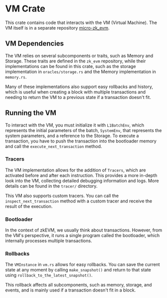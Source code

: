 # VM Crate

This crate contains code that interacts with the VM (Virtual Machine). The VM itself is in a separate repository
[micro-zk_evm][zk_evm_repo_ext].

## VM Dependencies

The VM relies on several subcomponents or traits, such as Memory and Storage. These traits are defined in the `zk_evm`
repository, while their implementations can be found in this crate, such as the storage implementation in
`oracles/storage.rs` and the Memory implementation in `memory.rs`.

Many of these implementations also support easy rollbacks and history, which is useful when creating a block with
multiple transactions and needing to return the VM to a previous state if a transaction doesn't fit.

## Running the VM

To interact with the VM, you must initialize it with `L1BatchEnv`, which represents the initial parameters of the batch,
`SystemEnv`, that represents the system parameters, and a reference to the Storage. To execute a transaction, you have
to push the transaction into the bootloader memory and call the `execute_next_transaction` method.

### Tracers

The VM implementation allows for the addition of `Tracers`, which are activated before and after each instruction. This
provides a more in-depth look into the VM, collecting detailed debugging information and logs. More details can be found
in the `tracer/` directory.

This VM also supports custom tracers. You can call the `inspect_next_transaction` method with a custom tracer and
receive the result of the execution.

### Bootloader

In the context of zkEVM, we usually think about transactions. However, from the VM's perspective, it runs a single
program called the bootloader, which internally processes multiple transactions.

### Rollbacks

The `VMInstance` in `vm.rs` allows for easy rollbacks. You can save the current state at any moment by calling
`make_snapshot()` and return to that state using `rollback_to_the_latest_snapshot()`.

This rollback affects all subcomponents, such as memory, storage, and events, and is mainly used if a transaction
doesn't fit in a block.

[zk_evm_repo]: https://github.com/tidalchain/zk_evm 'internal zk EVM repo'
[zk_evm_repo_ext]: https://github.com/tidalchain/micro-zk_evm 'external zk EVM repo'

